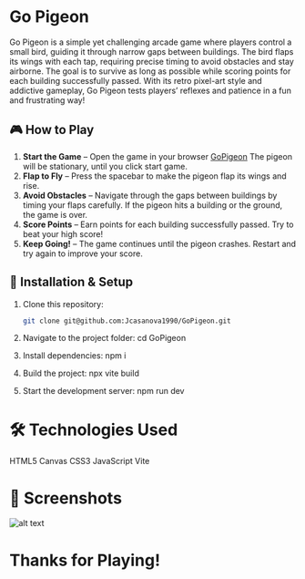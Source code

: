 # Go Pigeon

Go Pigeon is a simple yet challenging arcade game where players control a small bird, guiding it through narrow gaps between buildings. The bird flaps its wings with each tap, requiring precise timing to avoid obstacles and stay airborne. The goal is to survive as long as possible while scoring points for each building successfully passed. With its retro pixel-art style and addictive gameplay, Go Pigeon tests players’ reflexes and patience in a fun and frustrating way!

## 🎮 How to Play

1. **Start the Game** – Open the game in your browser [GoPigeon](http://gopigeon.jeremycasanova.me)
 The pigeon will be stationary, until you click start game.
2. **Flap to Fly** – Press the spacebar to make the pigeon flap its wings and rise.
3. **Avoid Obstacles** – Navigate through the gaps between buildings by timing your flaps carefully. If the pigeon hits a building or the ground, the game is over.
4. **Score Points** – Earn points for each building successfully passed. Try to beat your high score!
5. **Keep Going!** – The game continues until the pigeon crashes. Restart and try again to improve your score.

## 🚀 Installation & Setup

1. Clone this repository:
   ```sh
   git clone git@github.com:Jcasanova1990/GoPigeon.git

2. Navigate to the project folder:
cd GoPigeon

3. Install dependencies:
npm i

4. Build the project:
npx vite build

5. Start the development server:
npm run dev

# 🛠 Technologies Used
HTML5 Canvas
CSS3
JavaScript
Vite

# 📸 Screenshots
![alt text](src/img/ssgop.png)

# Thanks for Playing!